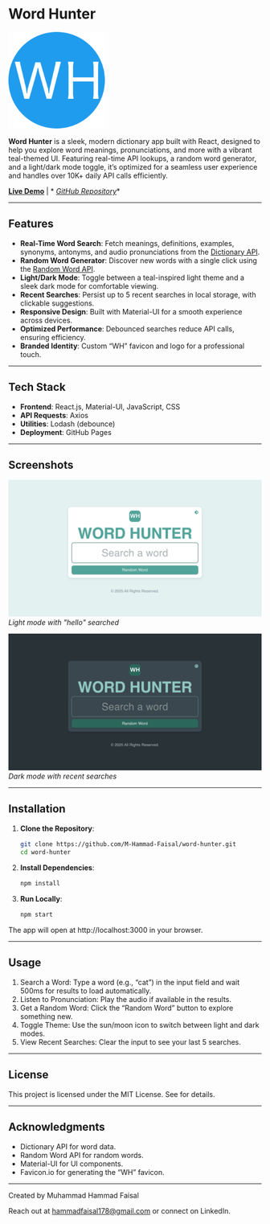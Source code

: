 # Word Hunter

![Word Hunter Logo](public/logo192.png)

**Word Hunter** is a sleek, modern dictionary app built with React, designed to help you explore word meanings,
pronunciations, and more with a vibrant teal-themed UI. Featuring real-time API lookups, a random word generator, and a
light/dark mode toggle, it’s optimized for a seamless user experience and handles over 10K+ daily API calls efficiently.

**[Live Demo](https://m-hammad-faisal.github.io/word-hunter/)** | *
*[GitHub Repository](https://github.com/M-Hammad-Faisal/word-hunter)**

---

## Features

- **Real-Time Word Search**: Fetch meanings, definitions, examples, synonyms, antonyms, and audio pronunciations from
  the [Dictionary API](https://dictionaryapi.dev/).
- **Random Word Generator**: Discover new words with a single click using
  the [Random Word API](https://random-word-api.herokuapp.com/).
- **Light/Dark Mode**: Toggle between a teal-inspired light theme and a sleek dark mode for comfortable viewing.
- **Recent Searches**: Persist up to 5 recent searches in local storage, with clickable suggestions.
- **Responsive Design**: Built with Material-UI for a smooth experience across devices.
- **Optimized Performance**: Debounced searches reduce API calls, ensuring efficiency.
- **Branded Identity**: Custom “WH” favicon and logo for a professional touch.

---

## Tech Stack

- **Frontend**: React.js, Material-UI, JavaScript, CSS
- **API Requests**: Axios
- **Utilities**: Lodash (debounce)
- **Deployment**: GitHub Pages

---

## Screenshots

![Word Hunter Light Mode](public/screenshots/light-mode.png)
*Light mode with "hello" searched*

![Word Hunter Dark Mode](public/screenshots/dark-mode.png)
*Dark mode with recent searches*

---

## Installation

1. **Clone the Repository**:
   ```bash
   git clone https://github.com/M-Hammad-Faisal/word-hunter.git
   cd word-hunter
   ```
2. **Install Dependencies**:
    ```bash
    npm install
    ```
3. **Run Locally**:
    ```bash
    npm start
    ```

The app will open at http://localhost:3000 in your browser.

---

## Usage

1. Search a Word: Type a word (e.g., “cat”) in the input field and wait 500ms for results to load automatically.
2. Listen to Pronunciation: Play the audio if available in the results.
3. Get a Random Word: Click the “Random Word” button to explore something new.
4. Toggle Theme: Use the sun/moon icon to switch between light and dark modes.
5. View Recent Searches: Clear the input to see your last 5 searches.

---

## License

This project is licensed under the MIT License. See for details.

---

## Acknowledgments

- Dictionary API for word data.
- Random Word API for random words.
- Material-UI for UI components.
- Favicon.io for generating the “WH” favicon.

---
Created by Muhammad Hammad Faisal

Reach out at hammadfaisal178@gmail.com or connect on LinkedIn.